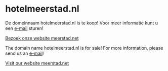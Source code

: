 
# hotelmeerstad.nl

De domeinnaam hotelmeerstad.nl is te koop! Voor meer informatie kunt u een <a href="mailto:info@meerstad.net">e-mail</a> sturen!

<a href="https://meerstad.net">Bezoek onze website meerstad.net</a>

The domain name hotelmeerstad.nl is for sale! For more information, please send us an <a href="mailto:info@meerstad.net">e-mail</a>!

<a href="https://meerstad.net">Visit our website meerstad.net</a>
